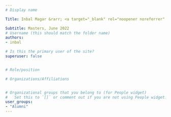 ```yaml
---
# Display name

Title: Inbal Magar &rarr; <a target="_blank" rel="noopener noreferrer" href='https://www.ai21.com/'>AI21</a>

Subtitle: Masters, June 2022
# Username (this should match the folder name)
authors:
- inbal

# Is this the primary user of the site?
superuser: false


# Role/position

# Organizations/Affiliations


# Organizational groups that you belong to (for People widget)
#   Set this to `[]` or comment out if you are not using People widget.
user_groups:
- "Alumni"
---
```


